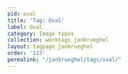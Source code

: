 ```yaml
---
pid: oval
title: 'Tag: Oval'
label: Oval
category: Image types
collection: worktags_janbrueghel
layout: tagpage_janbrueghel
order: '123'
permalink: "/janbrueghel/tags/oval/"
---
```

